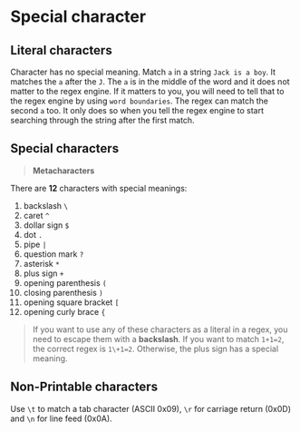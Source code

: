 # Special character

## Literal characters

Character has no special meaning. Match `a` in a string `Jack is a boy`. It matches the `a` after the `J`. The `a` is in the middle of the word and it does not matter to the regex engine. If it matters to you, you will need to tell that to the regex engine by using `word boundaries`. The regex can match the second `a` too. It only does so when you tell the regex engine to start searching through the string after the first match.

## Special characters

> **Metacharacters**

There are **12** characters with special meanings:

1. backslash `\`
2. caret `^`
3. dollar sign `$`
4. dot `.`
5. pipe `|`
6. question mark `?`
7. asterisk `*`
8. plus sign `+`
9. opening parenthesis `(`
10. closing parenthesis `)`
11. opening square bracket `[`
12. opening curly brace `{`

> If you want to use any of these characters as a literal in a regex, you need to escape them with a **backslash**. If you want to match `1+1=2`, the correct regex is `1\+1=2`. Otherwise, the plus sign has a special meaning.

## Non-Printable characters

Use `\t` to match a tab character (ASCII 0x09), `\r` for carriage return (0x0D) and `\n` for line feed (0x0A).
